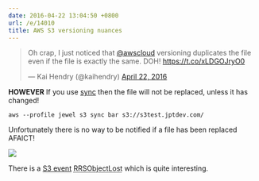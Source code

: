 ```yaml
---
date: 2016-04-22 13:04:50 +0800
url: /e/14010
title: AWS S3 versioning nuances
---
```



<blockquote class="twitter-tweet" data-lang="en"><p lang="en" dir="ltr">Oh crap, I just noticed that <a href="https://twitter.com/awscloud">@awscloud</a> versioning duplicates the file even if the file is exactly the same. DOH! <a href="https://t.co/xLDGOJryO0">https://t.co/xLDGOJryO0</a></p>&mdash; Kai Hendry (@kaihendry) <a href="https://twitter.com/kaihendry/status/723358363191402502">April 22, 2016</a></blockquote>
<script async src="//platform.twitter.com/widgets.js" charset="utf-8"></script>

**HOWEVER** If you use [sync](http://docs.aws.amazon.com/cli/latest/reference/s3/sync.html) then the file will not be replaced, unless it has changed!

	aws --profile jewel s3 sync bar s3://s3test.jptdev.com/

Unfortunately there is no way to be notified if a file has been replaced AFAICT!

<img src=http://s.natalian.org/2016-04-22/sns-needed-for-replace.png>

There is a [S3
event](http://docs.aws.amazon.com/AmazonS3/latest/UG/SettingBucketNotifications.html)
<abbr title="A Reduced Redundancy Storage (RRS) object lost
event">RRSObjectLost</abbr> which is quite interesting.
